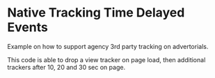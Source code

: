 # Native Tracking Time Delayed Events

Example on how to support agency 3rd party tracking on advertorials. 

This code is able to drop a view tracker on page load, then additional trackers after 10, 20 and 30 sec on page.
